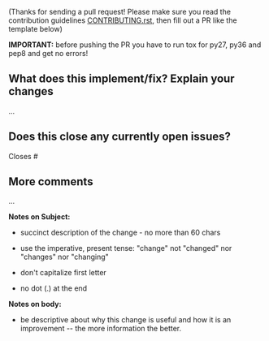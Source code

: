 (Thanks for sending a pull request! Please make sure you read the contribution
guidelines [CONTRIBUTING.rst](../CONTRIBUTING.rst), then fill out a PR like the
template below)

**IMPORTANT:** before pushing the PR you have to run tox for py27, py36 and pep8
and get no errors!

## What does this implement/fix? Explain your changes

...

## Does this close any currently open issues?

Closes #

## More comments

...

**Notes on Subject:**

* succinct description of the change - no more than 60 chars

* use the imperative, present tense: "change" not "changed" nor "changes" nor
  "changing"

* don't capitalize first letter

* no dot (.) at the end

**Notes on body:**

* be descriptive about why this change is useful and how it is an improvement -- the more information the better.
